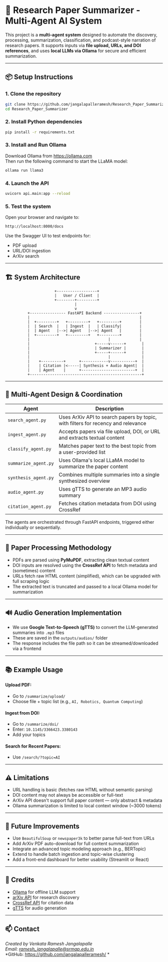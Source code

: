 # 🧠 Research Paper Summarizer - Multi-Agent AI System

This project is a **multi-agent system** designed to automate the discovery, processing, summarization, classification, and podcast-style narration of research papers. It supports inputs via **file upload, URLs, and DOI references**, and uses **local LLMs via Ollama** for secure and efficient summarization.

---

## 📦 Setup Instructions

### 1. Clone the repository
```bash
git clone https://github.com/jangalapalleramesh/Research_Paper_Summarizer.git
cd Research_Paper_Summarizer
```

### 2. Install Python dependencies
```bash
pip install -r requirements.txt
```

### 3. Install and Run Ollama
Download Ollama from https://ollama.com  
Then run the following command to start the LLaMA model:
```bash
ollama run llama3
```

### 4. Launch the API
```bash
uvicorn api.main:app --reload
```

### 5. Test the system
Open your browser and navigate to:
```
http://localhost:8000/docs
```
Use the Swagger UI to test endpoints for:
- PDF upload
- URL/DOI ingestion
- ArXiv search

---

## 🏗️ System Architecture

```
                      +------------------+
                      |   User / Client  |
                      +--------+---------+
                               |
                               v
          +---------------- FastAPI Backend ----------------+
          |                                                 |
          |  +---------+   +---------+   +---------+        |
          |  | Search  |   | Ingest  |   | Classify|        |
          |  | Agent   |-->| Agent   |-->| Agent   |        |
          |  +---------+   +---------+   +---------+        |
          |                                   |             |
          |                             +-----v------+       |
          |                             | Summarizer |       |
          |                             +-----+------+       |
          |                                   |              |
          |    +----------+      +------------v-----------+  |
          |    | Citation |<-----| Synthesis + Audio Agent|  |
          |    | Agent    |      +------------------------+  |
          +--------------------------------------------------+
```

---

## 🤖 Multi-Agent Design & Coordination

| Agent              | Description                                                                 |
|--------------------|-----------------------------------------------------------------------------|
| `search_agent.py`     | Uses ArXiv API to search papers by topic, with filters for recency and relevance |
| `ingest_agent.py`     | Accepts papers via file upload, DOI, or URL and extracts textual content         |
| `classify_agent.py`   | Matches paper text to the best topic from a user-provided list                    |
| `summarize_agent.py`  | Uses Ollama's local LLaMA model to summarize the paper content                   |
| `synthesis_agent.py`  | Combines multiple summaries into a single synthesized overview                   |
| `audio_agent.py`      | Uses gTTS to generate an MP3 audio summary                                       |
| `citation_agent.py`   | Fetches citation metadata from DOI using CrossRef                               |

The agents are orchestrated through FastAPI endpoints, triggered either individually or sequentially.

---

## 📝 Paper Processing Methodology

- PDFs are parsed using **PyMuPDF**, extracting clean textual content
- DOI inputs are resolved using the **CrossRef API** to fetch metadata and (sometimes) content
- URLs fetch raw HTML content (simplified), which can be upgraded with full scraping logic
- The extracted text is truncated and passed to a local Ollama model for summarization

---

## 🔊 Audio Generation Implementation

- We use **Google Text-to-Speech (gTTS)** to convert the LLM-generated summaries into `.mp3` files
- These are saved in the `outputs/audios/` folder
- The response includes the file path so it can be streamed/downloaded via a frontend

---

## 📚 Example Usage

#### Upload PDF:
- Go to `/summarize/upload/`
- Choose file + topic list (e.g., `AI, Robotics, Quantum Computing`)

#### Ingest from DOI:
- Go to `/summarize/doi/`
- Enter: `10.1145/3366423.3380143`
- Add your topics

#### Search for Recent Papers:
- Use `/search/?topic=AI`

---

## ⚠️ Limitations

- URL handling is basic (fetches raw HTML without semantic parsing)
- DOI content may not always be accessible or full-text
- ArXiv API doesn't support full paper content — only abstract & metadata
- Ollama summarization is limited to local context window (~3000 tokens)

---

## 🔮 Future Improvements

- Use `BeautifulSoup` or `newspaper3k` to better parse full-text from URLs
- Add ArXiv PDF auto-download for full content summarization
- Integrate an advanced topic modeling approach (e.g., BERTopic)
- Extend to handle batch ingestion and topic-wise clustering
- Add a front-end dashboard for better usability (Streamlit or React)

---

## 🙌 Credits

- [Ollama](https://ollama.com) for offline LLM support  
- [arXiv API](https://arxiv.org/help/api/index) for research discovery  
- [CrossRef API](https://api.crossref.org/) for citation data  
- [gTTS](https://pypi.org/project/gTTS/) for audio generation  

---

## 📫 Contact

*Created by Venkata Ramesh Jangalapalle*  
*Email: ramesh_jangalapalle@srmap.edu.in*  
*GitHub: https://github.com/jangalapalleramesh/ *
